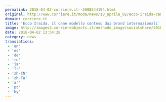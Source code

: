 ```yaml
---
permalink: 2018-04-02-corriere.it--2008544194.html
original: http://www.corriere.it/moda/news/18_aprile_02/ecco-iraida-cane-modello-conteso-brand-internazionali-cf5d347c-3670-11e8-83c8-d716f1ede88a.shtml
domain: corriere.it
title: 'Ecco Iraida, il cane modello conteso dai brand internazionali'
image: http://images2.corriereobjects.it/methode_image/socialshare/2018/04/02/6a04804c-3677-11e8-a836-1a6391d71628.jpg
date: 2018-04-02 13:54:28
category: news
translations: 
 - 'en'
 - 'es'
 - 'de'
 - 'ru'
 - 'ja'
 - 'fr'
 - 'zh-CN'
 - 'zh-TW'
 - 'ar'
 - 'pt'
 - 'hy'
---
```


